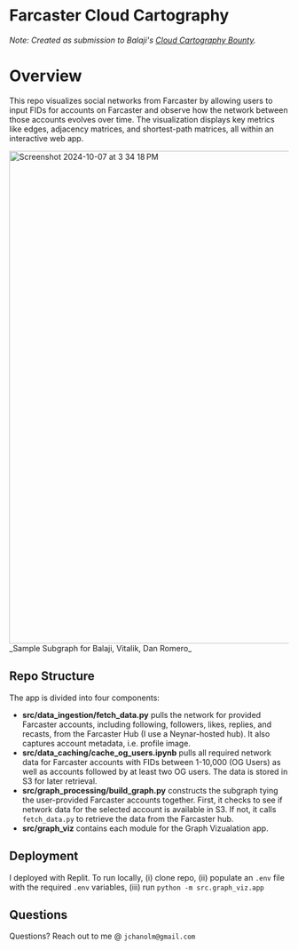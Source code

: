 # Farcaster Cloud Cartography

_Note: Created as submission to Balaji's [Cloud Cartography Bounty]([url](https://warpcast.com/balajis.eth/0x983ad3e3))._

# Overview
This repo visualizes social networks from Farcaster by allowing users to input FIDs for accounts on Farcaster and observe how the network between those accounts evolves over time. The visualization displays key metrics like edges, adjacency matrices, and shortest-path matrices, all within an interactive web app.

<img width="887" alt="Screenshot 2024-10-07 at 3 34 18 PM" src="https://github.com/user-attachments/assets/70892569-f2bb-42ad-9a80-7ebeb2f60834">
_Sample Subgraph for Balaji, Vitalik, Dan Romero_

## Repo Structure

The app is divided into four components: 
- **src/data_ingestion/fetch_data.py** pulls the network for provided Farcaster accounts, including following, followers, likes, replies, and recasts, from the Farcaster Hub (I use a Neynar-hosted hub). It also captures account metadata, i.e. profile image.
- **src/data_caching/cache_og_users.ipynb** pulls all required network data for Farcaster accounts with FIDs between 1-10,000 (OG Users) as well as accounts followed by at least two OG users. The data is stored in S3 for later retrieval.
- **src/graph_processing/build_graph.py** constructs the subgraph tying the user-provided Farcaster accounts together. First, it checks to see if network data for the selected account is available in S3. If not, it calls `fetch_data.py` to retrieve the data from the Farcaster hub. 
- **src/graph_viz** contains each module for the Graph Vizualation app.

## Deployment

I deployed with Replit. To run locally, (i) clone repo, (ii) populate an `.env` file with the required `.env` variables, (iii) run `python -m src.graph_viz.app`


## Questions
Questions? Reach out to me @ `jchanolm@gmail.com`

